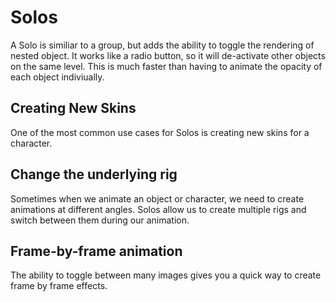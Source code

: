 # Solos

A Solo is similiar to a group, but adds the ability to toggle the rendering of nested object. It works like a radio button, so it will de-activate other objects on the same level. This is much faster than having to animate the opacity of each object indiviually.



## Creating New Skins

One of the most common use cases for Solos is creating new skins for a character.



## Change the underlying rig

Sometimes when we animate an object or character, we need to create animations at different angles. Solos allow us to create multiple rigs and switch between them during our animation.



## Frame-by-frame animation

The ability to toggle between many images gives you a quick way to create frame by frame effects.
